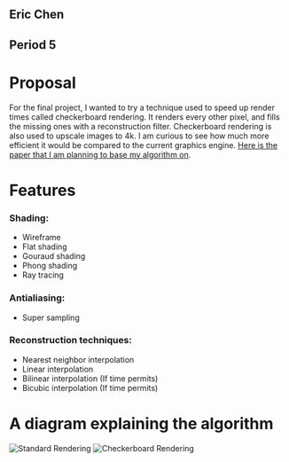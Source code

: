 ## Eric Chen
## Period 5

# Proposal 
For the final project, I wanted to try a technique used to speed up render times called checkerboard rendering. It renders every other pixel, and fills the missing ones with a reconstruction filter. 
Checkerboard rendering is also used to upscale images to 4k. I am curious to see how much more efficient it would be compared to the current graphics engine. 
[Here is the paper that I am planning to base my algorithm on](https://pdfs.semanticscholar.org/56b3/fd1f33aeaf901ca4686b7860b2d0b7e554a6.pdf?_ga=2.150886710.1298991178.1590542660-1340839336.1589332552).

# Features

### Shading:
- Wireframe
- Flat shading
- Gouraud shading
- Phong shading
- Ray tracing

### Antialiasing:
- Super sampling    

### Reconstruction techniques:
- Nearest neighbor interpolation
- Linear interpolation 
- Bilinear interpolation (If time permits) 
- Bicubic interpolation (If time permits)


# A diagram explaining the algorithm
![Standard Rendering](https://abload.de/img/standard22hju1.png)
![Checkerboard Rendering](https://abload.de/img/checkerboard228joo.png)
